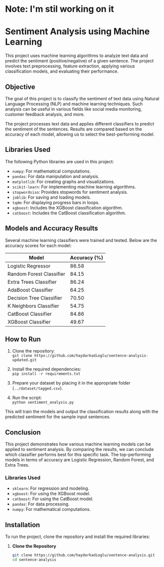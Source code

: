 # Note: I'm stil working on it

# Sentiment Analysis using Machine Learning

This project uses machine learning algorithms to analyze text data and predict the sentiment (positive/negative) of a given sentence. The project involves text preprocessing, feature extraction, applying various classification models, and evaluating their performance.

## Objective
The goal of this project is to classify the sentiment of text data using Natural Language Processing (NLP) and machine learning techniques. Such analysis can be useful in various fields like social media monitoring, customer feedback analysis, and more.

The project processes text data and applies different classifiers to predict the sentiment of the sentences. Results are compared based on the accuracy of each model, allowing us to select the best-performing model.

## Libraries Used
The following Python libraries are used in this project:

- `numpy`: For mathematical computations.
- `pandas`: For data manipulation and analysis.
- `matplotlib`: For creating graphs and visualizations.
- `scikit-learn`: For implementing machine learning algorithms.
- `stopwordsiso`: Provides stopwords for sentiment analysis.
- `joblib`: For saving and loading models.
- `tqdm`: For displaying progress bars in loops.
- `xgboost`: Includes the XGBoost classification algorithm.
- `catboost`: Includes the CatBoost classification algorithm.

## Models and Accuracy Results
Several machine learning classifiers were trained and tested. Below are the accuracy scores for each model:

| Model                         | Accuracy (%) |
|-------------------------------|--------------|
| Logistic Regressor             | 86.58        |
| Random Forest Classifier       | 84.15        |
| Extra Trees Classifier         | 86.24        |
| AdaBoost Classifier            | 64.25        |
| Decision Tree Classifier       | 70.50        |
| K Neighbors Classifier         | 54.75        |
| CatBoost Classifier            | 84.86        |
| XGBoost Classifier             | 49.67        |

## How to Run
1. Clone the repository:  
   `git clone https://github.com/haydarkadioglu/sentence-analysis-updated.git`
   
2. Install the required dependencies:  
   `pip install -r requirements.txt`

3. Prepare your dataset by placing it in the appropriate folder (`../dataset/tagged.csv`).

4. Run the script:  
   `python sentiment_analysis.py`

This will train the models and output the classification results along with the predicted sentiment for the sample input sentences.

## Conclusion
This project demonstrates how various machine learning models can be applied to sentiment analysis. By comparing the results, we can conclude which classifier performs best for this specific task. The top-performing models in terms of accuracy are Logistic Regression, Random Forest, and Extra Trees.


### Libraries Used
- `sklearn`: For regression and modeling.
- `xgboost`: For using the XGBoost model.
- `catboost`: For using the CatBoost model.
- `pandas`: For data processing.
- `numpy`: For mathematical computations.

## Installation

To run the project, clone the repository and install the required libraries:

1. **Clone the Repository**
   ```bash
   git clone https://github.com/haydarkadioglu/sentence-analysis.git
   cd sentence-analysis
